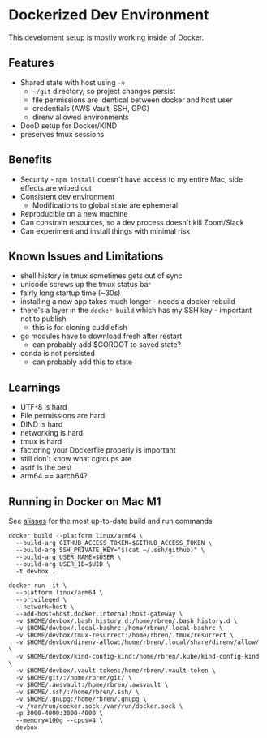 # Dockerized Dev Environment
This develoment setup is mostly working inside of Docker.

## Features
* Shared state with host using `-v`
  * `~/git` directory, so project changes persist
  * file permissions are identical between docker and host user
  * credentials (AWS Vault, SSH, GPG)
  * direnv allowed environments
* DooD setup for Docker/KIND
* preserves tmux sessions

## Benefits
* Security - `npm install` doesn't have access to my entire Mac, side effects are wiped out
* Consistent dev environment
  * Modifications to global state are ephemeral
* Reproducible on a new machine
* Can constrain resources, so a dev process doesn't kill Zoom/Slack
* Can experiment and install things with minimal risk

## Known Issues and Limitations
* shell history in tmux sometimes gets out of sync
* unicode screws up the tmux status bar
* fairly long startup time (~30s)
* installing a new app takes much longer - needs a docker rebuild
* there's a layer in the `docker build` which has my SSH key - important not to publish
    * this is for cloning cuddlefish
* go modules have to download fresh after restart
  * can probably add $GOROOT to saved state?
* conda is not persisted
  * can probably add this to state

## Learnings
* UTF-8 is hard
* File permissions are hard
* DIND is hard
* networking is hard
* tmux is hard
* factoring your Dockerfile properly is important
* still don't know what cgroups are
* `asdf` is the best
* arm64 == aarch64?

## Running in Docker on Mac M1
See [aliases](https://github.com/rbren/dotfiles/blob/master/dotfiles/bashrc.d/020.aliases.sh) for the most up-to-date build and run commands

```
docker build --platform linux/arm64 \
  --build-arg GITHUB_ACCESS_TOKEN=$GITHUB_ACCESS_TOKEN \
  --build-arg SSH_PRIVATE_KEY="$(cat ~/.ssh/github)" \
  --build-arg USER_NAME=$USER \
  --build-arg USER_ID=$UID \
  -t devbox .

docker run -it \
  --platform linux/arm64 \
  --privileged \
  --network=host \
  --add-host=host.docker.internal:host-gateway \
  -v $HOME/devbox/.bash_history.d:/home/rbren/.bash_history.d \
  -v $HOME/devbox/.local-bashrc:/home/rbren/.local-bashrc \
  -v $HOME/devbox/tmux-resurrect:/home/rbren/.tmux/resurrect \
  -v $HOME/devbox/direnv-allow:/home/rbren/.local/share/direnv/allow/ \
  -v $HOME/devbox/kind-config-kind:/home/rbren/.kube/kind-config-kind \
  -v $HOME/devbox/.vault-token:/home/rbren/.vault-token \
  -v $HOME/git/:/home/rbren/git/ \
  -v $HOME/.awsvault:/home/rbren/.awsvault \
  -v $HOME/.ssh/:/home/rbren/.ssh/ \
  -v $HOME/.gnupg:/home/rbren/.gnupg \
  -v /var/run/docker.sock:/var/run/docker.sock \
  -p 3000-4000:3000-4000 \
  --memory=100g --cpus=4 \
  devbox
```
